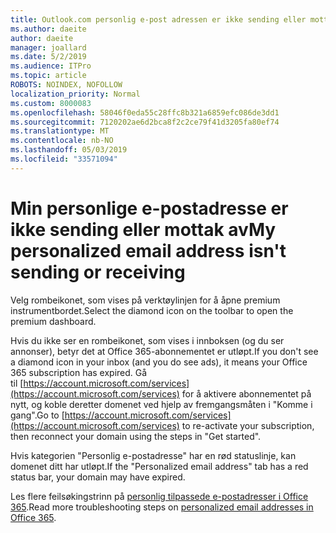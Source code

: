 ```yaml
---
title: Outlook.com personlig e-post adressen er ikke sending eller mottak av
ms.author: daeite
author: daeite
manager: joallard
ms.date: 5/2/2019
ms.audience: ITPro
ms.topic: article
ROBOTS: NOINDEX, NOFOLLOW
localization_priority: Normal
ms.custom: 8000083
ms.openlocfilehash: 58046f0eda55c28ffc8b321a6859efc086de3dd1
ms.sourcegitcommit: 7120202ae6d2bca8f2c2ce79f41d3205fa80ef74
ms.translationtype: MT
ms.contentlocale: nb-NO
ms.lasthandoff: 05/03/2019
ms.locfileid: "33571094"
---
```

# <a name="my-personalized-email-address-isnt-sending-or-receiving"></a><span data-ttu-id="b2fe6-102">Min personlige e-postadresse er ikke sending eller mottak av</span><span class="sxs-lookup"><span data-stu-id="b2fe6-102">My personalized email address isn't sending or receiving</span></span>

<span data-ttu-id="b2fe6-103">Velg rombeikonet, som vises på verktøylinjen for å åpne premium instrumentbordet.</span><span class="sxs-lookup"><span data-stu-id="b2fe6-103">Select the diamond icon on the toolbar to open the premium dashboard.</span></span>

<span data-ttu-id="b2fe6-104">Hvis du ikke ser en rombeikonet, som vises i innboksen (og du ser annonser), betyr det at Office 365-abonnementet er utløpt.</span><span class="sxs-lookup"><span data-stu-id="b2fe6-104">If you don't see a diamond icon in your inbox (and you do see ads), it means your Office 365 subscription has expired.</span></span> <span data-ttu-id="b2fe6-105">Gå til [https://account.microsoft.com/services](https://account.microsoft.com/services) for å aktivere abonnementet på nytt, og koble deretter domenet ved hjelp av fremgangsmåten i "Komme i gang".</span><span class="sxs-lookup"><span data-stu-id="b2fe6-105">Go to [https://account.microsoft.com/services](https://account.microsoft.com/services) to re-activate your subscription, then reconnect your domain using the steps in "Get started".</span></span>

<span data-ttu-id="b2fe6-106">Hvis kategorien "Personlig e-postadresse" har en rød statuslinje, kan domenet ditt har utløpt.</span><span class="sxs-lookup"><span data-stu-id="b2fe6-106">If the "Personalized email address" tab has a red status bar, your domain may have expired.</span></span>

<span data-ttu-id="b2fe6-107">Les flere feilsøkingstrinn på [personlig tilpassede e-postadresser i Office 365](https://support.office.com/article/75416a58-b225-4c02-8c07-8979403b427b).</span><span class="sxs-lookup"><span data-stu-id="b2fe6-107">Read more troubleshooting steps on [personalized email addresses in Office 365](https://support.office.com/article/75416a58-b225-4c02-8c07-8979403b427b).</span></span>